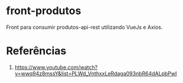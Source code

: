 # front-produtos
Front para consumir produtos-api-rest utilizando VueJs e Axios.

# Referências 

1. https://www.youtube.com/watch?v=wwq94z8mssY&list=PLWd_VnthxxLeRdaga093nbR64dALpbPwI
